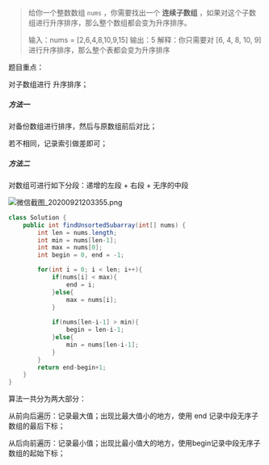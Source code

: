 > 给你一个整数数组 `nums` ，你需要找出一个 **连续子数组** ，如果对这个子数组进行升序排序，那么整个数组都会变为升序排序。
>
> 输入：nums = [2,6,4,8,10,9,15]
> 输出：5
> 解释：你只需要对 [6, 4, 8, 10, 9] 进行升序排序，那么整个表都会变为升序排序



题目重点：

对子数组进行 升序排序；

##### 方法一

对备份数组进行排序，然后与原数组前后对比；

若不相同，记录索引做差即可；



##### 方法二

对数组可进行如下分段：递增的左段 + 右段 + 无序的中段

 ![微信截图_20200921203355.png](F:\Typora\Nodes\Algorithms\Leetcodes\双指针\1600691648-ZCYlql-微信截图_20200921203355.png)

```java
class Solution {
    public int findUnsortedSubarray(int[] nums) {
        int len = nums.length;
        int min = nums[len-1];
        int max = nums[0];
        int begin = 0, end = -1;

        for(int i = 0; i < len; i++){
            if(nums[i] < max){     
                end = i;
            }else{
                max = nums[i];
            }
           
            if(nums[len-i-1] > min){ 
                begin = len-i-1;
            }else{
                min = nums[len-i-1];
            }            
        }
        return end-begin+1;
    }
}
```

算法一共分为两大部分：

从前向后遍历：记录最大值；出现比最大值小的地方，使用 end 记录中段无序子数组的最后下标；

从后向前遍历：记录最小值；出现比最小值大的地方，使用begin记录中段无序子数组的起始下标；
